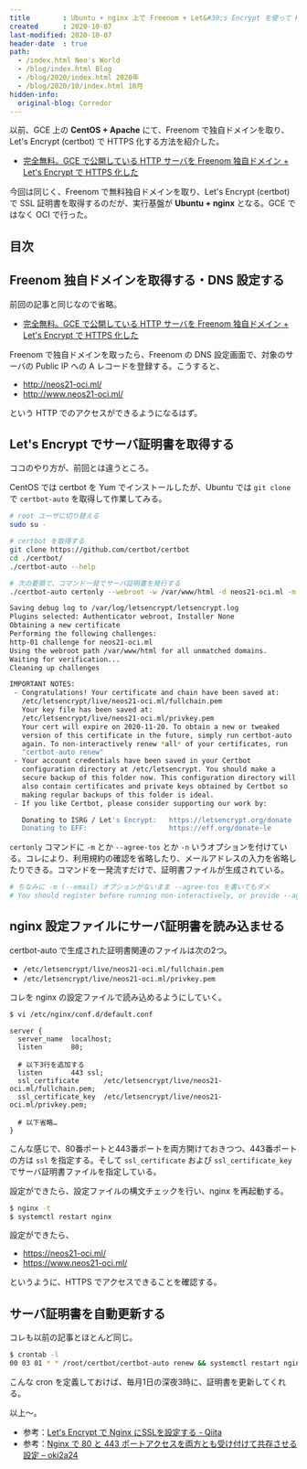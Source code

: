 ```yaml
---
title        : Ubuntu + nginx 上で Freenom + Let&#39;s Encrypt を使って HTTPS 化する
created      : 2020-10-07
last-modified: 2020-10-07
header-date  : true
path:
  - /index.html Neo's World
  - /blog/index.html Blog
  - /blog/2020/index.html 2020年
  - /blog/2020/10/index.html 10月
hidden-info:
  original-blog: Corredor
---
```


以前、GCE 上の __CentOS + Apache__ にて、Freenom で独自ドメインを取り、Let's Encrypt (certbot) で HTTPS 化する方法を紹介した。

- [完全無料。GCE で公開している HTTP サーバを Freenom 独自ドメイン + Let's Encrypt で HTTPS 化した](/blog/2020/06/15-01.html)

今回は同じく、Freenom で無料独自ドメインを取り、Let's Encrypt (certbot) で SSL 証明書を取得するのだが、実行基盤が __Ubuntu + nginx__ となる。GCE ではなく OCI で行った。

## 目次

## Freenom 独自ドメインを取得する・DNS 設定する

前回の記事と同じなので省略。

- [完全無料。GCE で公開している HTTP サーバを Freenom 独自ドメイン + Let's Encrypt で HTTPS 化した](/blog/2020/06/15-01.html)

Freenom で独自ドメインを取ったら、Freenom の DNS 設定画面で、対象のサーバの Public IP への A レコードを登録する。こうすると、

- <http://neos21-oci.ml/>
- <http://www.neos21-oci.ml/>

という HTTP でのアクセスができるようになるはず。

## Let's Encrypt でサーバ証明書を取得する

ココのやり方が、前回とは違うところ。

CentOS では certbot を Yum でインストールしたが、Ubuntu では `git clone` で `certbot-auto` を取得して作業してみる。

```bash
# root ユーザに切り替える
sudo su -

# certbot を取得する
git clone https://github.com/certbot/certbot
cd ./certbot/
./certbot-auto --help

# 次の要領で、コマンド一発でサーバ証明書を発行する
./certbot-auto certonly --webroot -w /var/www/html -d neos21-oci.ml -m neos21@gmail.com --agree-tos -n

Saving debug log to /var/log/letsencrypt/letsencrypt.log
Plugins selected: Authenticator webroot, Installer None
Obtaining a new certificate
Performing the following challenges:
http-01 challenge for neos21-oci.ml
Using the webroot path /var/www/html for all unmatched domains.
Waiting for verification...
Cleaning up challenges

IMPORTANT NOTES:
 - Congratulations! Your certificate and chain have been saved at:
   /etc/letsencrypt/live/neos21-oci.ml/fullchain.pem
   Your key file has been saved at:
   /etc/letsencrypt/live/neos21-oci.ml/privkey.pem
   Your cert will expire on 2020-11-20. To obtain a new or tweaked
   version of this certificate in the future, simply run certbot-auto
   again. To non-interactively renew *all* of your certificates, run
   "certbot-auto renew"
 - Your account credentials have been saved in your Certbot
   configuration directory at /etc/letsencrypt. You should make a
   secure backup of this folder now. This configuration directory will
   also contain certificates and private keys obtained by Certbot so
   making regular backups of this folder is ideal.
 - If you like Certbot, please consider supporting our work by:

   Donating to ISRG / Let's Encrypt:   https://letsencrypt.org/donate
   Donating to EFF:                    https://eff.org/donate-le
```

`certonly` コマンドに `-m` とか `--agree-tos` とか `-n` いうオプションを付けている。コレにより、利用規約の確認を省略したり、メールアドレスの入力を省略したりできる。コマンドを一発流すだけで、証明書ファイルが生成されている。

```bash
# ちなみに -m (--email) オプションがないまま --agree-tos を書いてもダメ
# You should register before running non-interactively, or provide --agree-tos and --email <email_address> flags.
```

## nginx 設定ファイルにサーバ証明書を読み込ませる

certbot-auto で生成された証明書関連のファイルは次の2つ。

- `/etc/letsencrypt/live/neos21-oci.ml/fullchain.pem`
- `/etc/letsencrypt/live/neos21-oci.ml/privkey.pem`

コレを nginx の設定ファイルで読み込めるようにしていく。

```bash
$ vi /etc/nginx/conf.d/default.conf
```

```
server {
  server_name  localhost;
  listen       80;
  
  # 以下3行を追加する
  listen       443 ssl;
  ssl_certificate      /etc/letsencrypt/live/neos21-oci.ml/fullchain.pem;
  ssl_certificate_key  /etc/letsencrypt/live/neos21-oci.ml/privkey.pem;
  
  # 以下省略…
}
```

こんな感じで、80番ポートと443番ポートを両方開けておきつつ、443番ポートの方は `ssl` を指定する。そして `ssl_certificate` および `ssl_certificate_key` でサーバ証明書ファイルを指定している。

設定ができたら、設定ファイルの構文チェックを行い、nginx を再起動する。

```bash
$ nginx -t
$ systemctl restart nginx
```

設定ができたら、

- <https://neos21-oci.ml/>
- <https://www.neos21-oci.ml/>

というように、HTTPS でアクセスできることを確認する。

## サーバ証明書を自動更新する

コレも以前の記事とほとんど同じ。

```bash
$ crontab -l
00 03 01 * * /root/certbot/certbot-auto renew && systemctl restart nginx
```

こんな cron を定義しておけば、毎月1日の深夜3時に、証明書を更新してくれる。

以上〜。

- 参考：[Let's Encrypt で Nginx にSSLを設定する - Qiita](https://qiita.com/HeRo/items/f9eb8d8a08d4d5b63ee9)
- 参考：[Nginx で 80 と 443 ポートアクセスを両方とも受け付けて共存させる設定 – oki2a24](https://oki2a24.com/2019/07/01/setting-to-use-both-80-and-443-port-in-nginx/)
